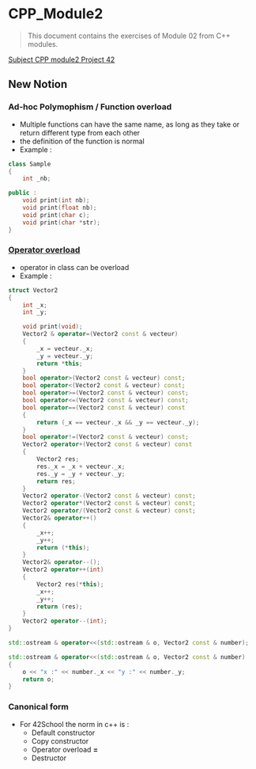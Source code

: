 # CPP_Module2

>This document contains the exercises of Module 02 from C++ modules.

[Subject CPP module2 Project 42](https://cdn.intra.42.fr/pdf/pdf/113980/en.subject.pdf)

## New Notion

### Ad-hoc Polymophism / Function overload
- Multiple functions can have the same name, as long as they take or return different type from each other
- the definition of the function is normal
- Example :

```c++
class Sample
{
	int _nb;

public :
	void print(int nb);
	void print(float nb);
	void print(char c);
	void print(char *str);
}

```
### [Operator overload](https://en.cppreference.com/w/cpp/language/operators)
- operator in class can be overload
- Example :

```c++
struct Vector2
{
	int _x;
	int _y;

	void print(void);
	Vector2 & operator=(Vector2 const & vecteur)
	{
		_x = vecteur._x;
		_y = vecteur._y;
		return *this;
	}
	bool operator>(Vector2 const & vecteur) const;
	bool operator<(Vector2 const & vecteur) const;
	bool operator>=(Vector2 const & vecteur) const;
	bool operator<=(Vector2 const & vecteur) const;
	bool operator==(Vector2 const & vecteur) const
	{
		return (_x == vecteur._x && _y == vecteur._y);
	}
	bool operator!=(Vector2 const & vecteur) const;
	Vector2 operator+(Vector2 const & vecteur) const
	{
		Vector2 res;
		res._x = _x + vecteur._x;
		res._y = _y + vecteur._y;
		return res;
	}
	Vector2 operator-(Vector2 const & vecteur) const;
	Vector2 operator*(Vector2 const & vecteur) const;
	Vector2 operator/(Vector2 const & vecteur) const;
	Vector2& operator++()
	{
		_x++;
		_y++;
		return (*this);
	}
	Vector2& operator--();
	Vector2 operator++(int)
	{
		Vector2 res(*this);
		_x++;
		_y++;
		return (res);
	}
	Vector2 operator--(int);
}

std::ostream & operator<<(std::ostream & o, Vector2 const & number);

std::ostream & operator<<(std::ostream & o, Vector2 const & number)
{
	o << "x :" << number._x << "y :" << number._y;
	return o;
}
```

### Canonical form
- For 42School the norm in c++ is :
	- Default constructor
	- Copy constructor
	- Operator overload **=**
	- Destructor